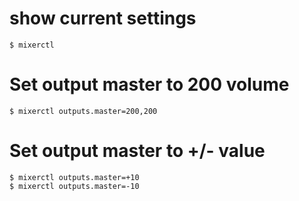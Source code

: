 # show current settings
```
$ mixerctl
```

# Set output master to 200 volume
```
$ mixerctl outputs.master=200,200
```

# Set output master to +/- value
```
$ mixerctl outputs.master=+10
$ mixerctl outputs.master=-10
```

